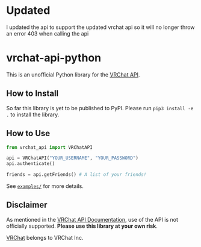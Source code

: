 # Updated
I updated the api to support the updated vrchat api so it will no longer throw an error 403 when calling the api

# vrchat-api-python
This is an unofficial Python library for the [VRChat API](https://vrchatapi.github.io/#/).

## How to Install
So far this library is yet to be published to PyPI.
Please run `pip3 install -e .` to install the library.

## How to Use
```python
from vrchat_api import VRChatAPI

api = VRChatAPI("YOUR_USERNAME", "YOUR_PASSWORD")
api.authenticate()

friends = api.getFriends() # A list of your friends!
```

See [`examples/`](examples/) for more details.

## Disclaimer
As mentioned in the [VRChat API Documentation](https://vrchatapi.github.io/#/), use of the API is not officially supported.
**Please use this library at your own risk**.

[VRChat](https://www.vrchat.net/) belongs to VRChat Inc.
